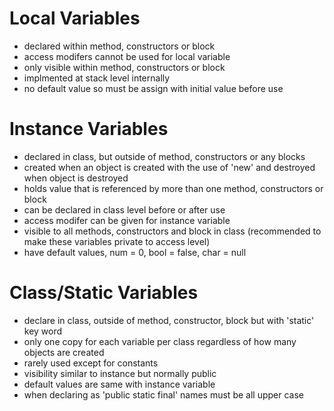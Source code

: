 # Local Variables
* declared within method, constructors or block
* access modifers cannot be used for local variable
* only visible within method, constructors or block
* implmented at stack level internally
* no default value so must be assign with initial value before use

# Instance Variables
* declared in class, but outside of method, constructors or any blocks
* created when an object is created with the use of 'new' and destroyed when object is destroyed
* holds value that is referenced by more than one method, constructors or block
* can be declared in class level before or after use
* access modifer can be given for instance variable
* visible to all methods, constructors and block in class (recommended to make these variables private to access level)
* have default values, num = 0, bool = false, char = null

# Class/Static Variables
* declare in class, outside of method, constructor, block but with 'static' key word
* only one copy for each variable per class regardless of how many objects are created
* rarely used except for constants
* visibility similar to instance but normally public
* default values are same with instance variable
* when declaring as 'public static final' names must be all upper case
